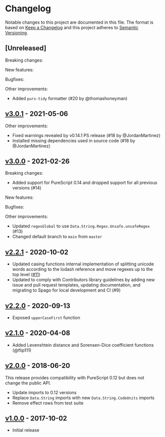 # Changelog

Notable changes to this project are documented in this file. The format is based on [Keep a Changelog](https://keepachangelog.com/en/1.0.0/) and this project adheres to [Semantic Versioning](https://semver.org/spec/v2.0.0.html).

## [Unreleased]

Breaking changes:

New features:

Bugfixes:

Other improvements:
- Added `purs-tidy` formatter (#20 by @thomashoneyman)

## [v3.0.1](https://github.com/purescript-contrib/purescript-strings-extra/releases/tag/v3.0.1) - 2021-05-06

Other improvements:
- Fixed warnings revealed by v0.14.1 PS release (#18 by @JordanMartinez)
- Installed missing dependencies used in source code (#18 by @JordanMartinez)

## [v3.0.0](https://github.com/purescript-contrib/purescript-strings-extra/releases/tag/v3.0.0) - 2021-02-26

Breaking changes:
- Added support for PureScript 0.14 and dropped support for all previous versions (#14)

New features:

Bugfixes:

Other improvements:
- Updated `regexGlobal` to use `Data.String.Regex.Unsafe.unsafeRegex` (#13)
- Changed default branch to `main` from `master`

## [v2.2.1](https://github.com/purescript-contrib/purescript-strings-extra/releases/tag/v2.2.1) - 2020-10-02

- Updated casing functions internal implementation of splitting unicode words according to the lodash reference and move regexes up to the top level ([#11](https://github.com/purescript-contrib/purescript-strings-extra/pull/11))
- Updated to comply with Contributors library guidelines by adding new issue and pull request templates, updating documentation, and migrating to Spago for local development and CI (#9)

## [v2.2.0](https://github.com/purescript-contrib/purescript-strings-extra/releases/tag/v2.2.0) - 2020-09-13

- Exposed `upperCaseFirst` function

## [v2.1.0](https://github.com/purescript-contrib/purescript-strings-extra/releases/tag/v2.1.0) - 2020-04-08

- Added Levenshtein distance and Sorensen-Dice coefficient functions (@flip111)

## [v2.0.0](https://github.com/purescript-contrib/purescript-strings-extra/releases/tag/v2.0.0) - 2018-06-20

This release provides compatibility with PureScript 0.12 but does not change the public API.

- Update imports to 0.12 versions
- Replace `Data.String` imports with new `Data.String.CodeUnits` imports
- Remove effect rows from test suite

## [v1.0.0](https://github.com/purescript-contrib/purescript-strings-extra/releases/tag/v1.0.0) - 2017-10-02

- Initial release
